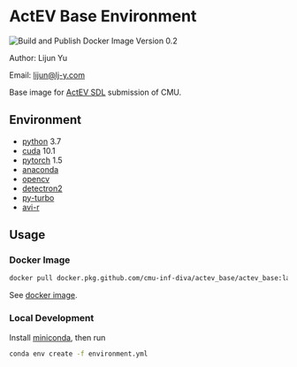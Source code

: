 # ActEV Base Environment

![Build and Publish Docker Image](https://github.com/Lijun-Yu/actev_base/workflows/Build%20and%20Publish%20Docker%20Image/badge.svg) Version 0.2

Author: Lijun Yu

Email: lijun@lj-y.com

Base image for [ActEV SDL](https://actev.nist.gov/sdl) submission of CMU.

## Environment

* [python](https://www.python.org) 3.7
* [cuda](https://developer.nvidia.com/cuda-downloads) 10.1
* [pytorch](https://pytorch.org) 1.5
* [anaconda](https://docs.anaconda.com/anaconda/packages/pkg-docs/)
* [opencv](https://opencv.org)
* [detectron2](https://github.com/facebookresearch/detectron2)
* [py-turbo](https://github.com/Lijun-Yu/pyturbo)
* [avi-r](https://github.com/Lijun-Yu/avi-r)

## Usage

### Docker Image

```sh
docker pull docker.pkg.github.com/cmu-inf-diva/actev_base/actev_base:latest
```

See [docker image](https://github.com/CMU-INF-DIVA/actev_base/packages/262958).

### Local Development

Install [miniconda](https://conda.io/en/latest/miniconda.html), then run

```sh
conda env create -f environment.yml
```
